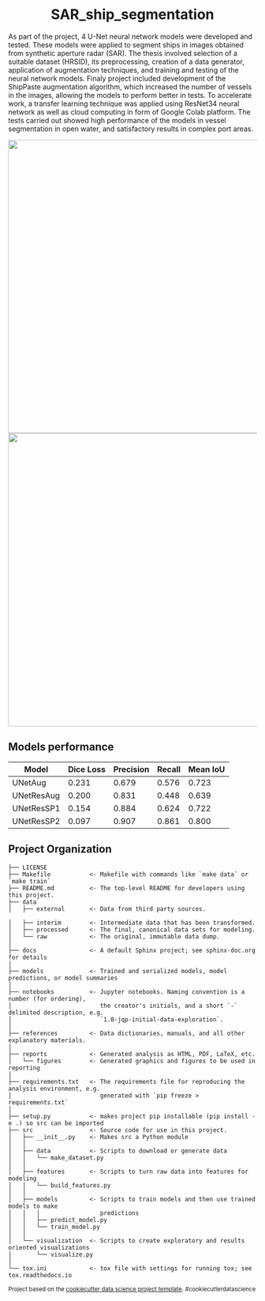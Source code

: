 <h1 align="center">SAR_ship_segmentation</h1>

As part of the project, 4 U-Net neural network models were developed and tested. These models were applied to segment ships in images obtained from synthetic aperture radar (SAR). The thesis involved selection of a suitable dataset (HRSID), its preprocessing, creation of a data generator, application of augmentation techniques, and training and testing of the neural network models. Finaly project included development of the ShipPaste augmentation algorithm, which increased the number of vessels in the images, allowing the models to perform better in tests. To accelerate work, a transfer learning technique was applied using ResNet34 neural network as well as cloud computing in form of Google Colab platform. The tests carried out showed high performance of the models in vessel segmentation in open water, and satisfactory results in complex port areas.

<div align="center">
    <img src="https://github.com/user-attachments/assets/c71a9a3a-b13b-4030-b8d1-711c3c6cebe8" width="779" height="594" />
    <img src="https://github.com/user-attachments/assets/8c4a220c-193b-4a80-ab89-6a08a7061af8" width="779" height="594" />
</div>

## Models performance

| Model         | Dice Loss | Precision | Recall | Mean IoU |
|---------------|-----------|-----------|--------|----------|
| UNetAug       | 0.231     | 0.679     | 0.576  | 0.723    |
| UNetResAug    | 0.200     | 0.831     | 0.448  | 0.639    |
| UNetResSP1    | 0.154     | 0.884     | 0.624  | 0.722    |
| UNetResSP2    | 0.097     | 0.907     | 0.861  | 0.800    |

## Project Organization

    ├── LICENSE
    ├── Makefile           <- Makefile with commands like `make data` or `make train`
    ├── README.md          <- The top-level README for developers using this project.
    ├── data
    │   ├── external       <- Data from third party sources.

    │   ├── interim        <- Intermediate data that has been transformed.
    │   ├── processed      <- The final, canonical data sets for modeling.
    │   └── raw            <- The original, immutable data dump.
    │
    ├── docs               <- A default Sphinx project; see sphinx-doc.org for details
    │
    ├── models             <- Trained and serialized models, model predictions, or model summaries
    │
    ├── notebooks          <- Jupyter notebooks. Naming convention is a number (for ordering),
    │                         the creator's initials, and a short `-` delimited description, e.g.
    │                         `1.0-jqp-initial-data-exploration`.
    │
    ├── references         <- Data dictionaries, manuals, and all other explanatory materials.
    │
    ├── reports            <- Generated analysis as HTML, PDF, LaTeX, etc.
    │   └── figures        <- Generated graphics and figures to be used in reporting
    │
    ├── requirements.txt   <- The requirements file for reproducing the analysis environment, e.g.
    │                         generated with `pip freeze > requirements.txt`
    │
    ├── setup.py           <- makes project pip installable (pip install -e .) so src can be imported
    ├── src                <- Source code for use in this project.
    │   ├── __init__.py    <- Makes src a Python module
    │   │
    │   ├── data           <- Scripts to download or generate data
    │   │   └── make_dataset.py
    │   │
    │   ├── features       <- Scripts to turn raw data into features for modeling
    │   │   └── build_features.py
    │   │
    │   ├── models         <- Scripts to train models and then use trained models to make
    │   │   │                 predictions
    │   │   ├── predict_model.py
    │   │   └── train_model.py
    │   │
    │   └── visualization  <- Scripts to create exploratory and results oriented visualizations
    │       └── visualize.py
    │
    └── tox.ini            <- tox file with settings for running tox; see tox.readthedocs.io

<p><small>Project based on the <a target="_blank" href="https://drivendata.github.io/cookiecutter-data-science/">cookiecutter data science project template</a>. #cookiecutterdatascience</small></p>
